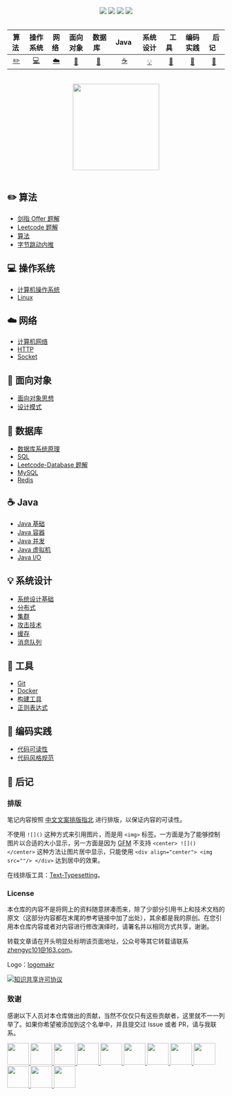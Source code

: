 <div align="center">
    <a href="https://gitstar-ranking.com/repositories"> <img src="https://badgen.net/badge/Rank/20?icon=github&color=4ab8a1"></a>
    <a href="assets/download.md"> <img src="https://badgen.net/badge/OvO/%E7%A6%BB%E7%BA%BF%E4%B8%8B%E8%BD%BD?icon=telegram&color=4ab8a1"></a>
    <a href="https://cyc2018.github.io/CS-Notes"> <img src="https://badgen.net/badge/CyC/%E5%9C%A8%E7%BA%BF%E9%98%85%E8%AF%BB?icon=sourcegraph&color=4ab8a1"></a>
    <a href="#微信公众号"> <img src="https://badgen.net/badge/%e5%85%ac%e4%bc%97%e5%8f%b7/CyC2018?icon=rss&color=4ab8a1"></a>
</div>
<br>

| 算法&nbsp; | 操作系统 | 网络&nbsp;|面向对象| &nbsp;数据库&nbsp;&nbsp;|&nbsp;Java&nbsp;&nbsp;|系统设计| &nbsp;&nbsp;工具&nbsp;&nbsp; |编码实践| &nbsp;&nbsp;后记&nbsp;&nbsp; |
| :---: | :----: | :---: | :----: | :----: | :----: | :----: | :----: | :----: | :----: |
| [:pencil2:](#pencil2-算法) | [:computer:](#computer-操作系统) | [:cloud:](#cloud-网络) | [:art:](#art-面向对象) | [:floppy_disk:](#floppy_disk-数据库) |[:coffee:](#coffee-java)| [:bulb:](#bulb-系统设计) |[:wrench:](#wrench-工具)| [:watermelon:](#watermelon-编码实践) |[:memo:](#memo-后记)|

<br>

<div align="center">
    <img src="https://cs-notes-1256109796.cos.ap-guangzhou.myqcloud.com/githubio/LogoMakr_0zpEzN.png" width="200px">
</div>

<br>

## :pencil2: 算法

- [剑指 Offer 题解](https://github.com/CyC2018/CS-Notes/blob/master/notes/剑指%20Offer%20题解%20-%20目录.md)
- [Leetcode 题解](https://github.com/CyC2018/CS-Notes/blob/master/notes/Leetcode%20题解%20-%20目录.md)
- [算法](https://github.com/CyC2018/CS-Notes/blob/master/notes/算法%20-%20目录.md)
- [字节跳动内推](assets/内推.md)

## :computer: 操作系统

- [计算机操作系统](https://github.com/CyC2018/CS-Notes/blob/master/notes/计算机操作系统%20-%20目录.md)
- [Linux](https://github.com/CyC2018/CS-Notes/blob/master/notes/Linux.md)

## :cloud: 网络 

- [计算机网络](https://github.com/CyC2018/CS-Notes/blob/master/notes/计算机网络%20-%20目录.md)
- [HTTP](https://github.com/CyC2018/CS-Notes/blob/master/notes/HTTP.md)
- [Socket](https://github.com/CyC2018/CS-Notes/blob/master/notes/Socket.md)

## :art: 面向对象

- [面向对象思想](https://github.com/CyC2018/CS-Notes/blob/master/notes/面向对象思想.md)
- [设计模式](https://github.com/CyC2018/CS-Notes/blob/master/notes/设计模式%20-%20目录.md)

## :floppy_disk: 数据库

- [数据库系统原理](https://github.com/CyC2018/CS-Notes/blob/master/notes/数据库系统原理.md)
- [SQL](https://github.com/CyC2018/CS-Notes/blob/master/notes/SQL.md)
- [Leetcode-Database 题解](https://github.com/CyC2018/CS-Notes/blob/master/notes/Leetcode-Database%20题解.md)
- [MySQL](https://github.com/CyC2018/CS-Notes/blob/master/notes/MySQL.md)
- [Redis](https://github.com/CyC2018/CS-Notes/blob/master/notes/Redis.md)

## :coffee: Java

- [Java 基础](https://github.com/CyC2018/CS-Notes/blob/master/notes/Java%20基础.md)
- [Java 容器](https://github.com/CyC2018/CS-Notes/blob/master/notes/Java%20容器.md)
- [Java 并发](https://github.com/CyC2018/CS-Notes/blob/master/notes/Java%20并发.md)
- [Java 虚拟机](https://github.com/CyC2018/CS-Notes/blob/master/notes/Java%20虚拟机.md)
- [Java I/O](https://github.com/CyC2018/CS-Notes/blob/master/notes/Java%20IO.md)

## :bulb: 系统设计 

- [系统设计基础](https://github.com/CyC2018/CS-Notes/blob/master/notes/系统设计基础.md)
- [分布式](https://github.com/CyC2018/CS-Notes/blob/master/notes/分布式.md)
- [集群](https://github.com/CyC2018/CS-Notes/blob/master/notes/集群.md)
- [攻击技术](https://github.com/CyC2018/CS-Notes/blob/master/notes/攻击技术.md)
- [缓存](https://github.com/CyC2018/CS-Notes/blob/master/notes/缓存.md)
- [消息队列](https://github.com/CyC2018/CS-Notes/blob/master/notes/消息队列.md)

## :wrench: 工具 

- [Git](https://github.com/CyC2018/CS-Notes/blob/master/notes/Git.md)
- [Docker](https://github.com/CyC2018/CS-Notes/blob/master/notes/Docker.md)
- [构建工具](https://github.com/CyC2018/CS-Notes/blob/master/notes/构建工具.md)
- [正则表达式](https://github.com/CyC2018/CS-Notes/blob/master/notes/正则表达式.md)

## :watermelon: 编码实践 

- [代码可读性](https://github.com/CyC2018/CS-Notes/blob/master/notes/代码可读性.md)
- [代码风格规范](https://github.com/CyC2018/CS-Notes/blob/master/notes/代码风格规范.md)

## :memo: 后记

### 排版

笔记内容按照 [中文文案排版指北](https://github.com/sparanoid/chinese-copywriting-guidelines/blob/master/README.zh-CN.md) 进行排版，以保证内容的可读性。

不使用 `![]()` 这种方式来引用图片，而是用 `<img>` 标签。一方面是为了能够控制图片以合适的大小显示，另一方面是因为 [GFM](https://github.github.com/gfm/) 不支持 `<center> ![]() </center>` 这种方法让图片居中显示，只能使用 `<div align="center"> <img src=""/> </div>` 达到居中的效果。

在线排版工具：[Text-Typesetting](https://github.com/CyC2018/Text-Typesetting)。

### License

本仓库的内容不是将网上的资料随意拼凑而来，除了少部分引用书上和技术文档的原文（这部分内容都在末尾的参考链接中加了出处），其余都是我的原创。在您引用本仓库内容或者对内容进行修改演绎时，请署名并以相同方式共享，谢谢。

转载文章请在开头明显处标明该页面地址，公众号等其它转载请联系 zhengyc101@163.com。

Logo：[logomakr](https://logomakr.com/)

<a rel="license" href="http://creativecommons.org/licenses/by-nc-sa/4.0/"><img alt="知识共享许可协议" style="border-width:0" src="https://i.creativecommons.org/l/by-nc-sa/4.0/88x31.png" /></a>

### 致谢

感谢以下人员对本仓库做出的贡献，当然不仅仅只有这些贡献者，这里就不一一列举了。如果你希望被添加到这个名单中，并且提交过 Issue 或者 PR，请与我联系。

<a href="https://github.com/linw7">
    <img src="https://avatars3.githubusercontent.com/u/21679154?s=400&v=4" width="50px">
</a> 
<a href="https://github.com/g10guang">
    <img src="https://avatars1.githubusercontent.com/u/18458140?s=400&v=4" width="50px">
</a>
<a href="https://github.com/Sctwang">
    <img src="https://avatars3.githubusercontent.com/u/33345444?s=400&v=4" width="50px">
</a> 
<a href="https://github.com/ResolveWang">
    <img src="https://avatars1.githubusercontent.com/u/8018776?s=400&v=4" width="50px">
</a>
<a href="https://github.com/crossoverJie">
    <img src="https://avatars1.githubusercontent.com/u/15684156?s=400&v=4" width="50px">
</a> 
<a href="https://github.com/jy03078584">
    <img src="https://avatars2.githubusercontent.com/u/7719370?s=400&v=4" width="50px">
</a>
<a href="https://github.com/kwongtailau">
    <img src="https://avatars0.githubusercontent.com/u/22954582?s=400&v=4" width="50px">
</a>
<a href="https://github.com/xiangflight">
    <img src="https://avatars2.githubusercontent.com/u/10072416?s=400&v=4" width="50px">
</a>
<a href="https://github.com/mafulong">
    <img src="https://avatars1.githubusercontent.com/u/24795000?s=400&v=4" width="50px">
</a>
<a href="https://github.com/yanglbme">
    <img src="https://avatars1.githubusercontent.com/u/21008209?s=400&v=4" width="50px">
</a>
<a href="https://github.com/OOCZC">
    <img src="https://avatars1.githubusercontent.com/u/11623828?s=400&v=4" width="50px">
</a>
<a href="https://github.com/5renyuebing">
    <img src="https://avatars1.githubusercontent.com/u/32872430?s=400&v=4" width="50px">
</a>
